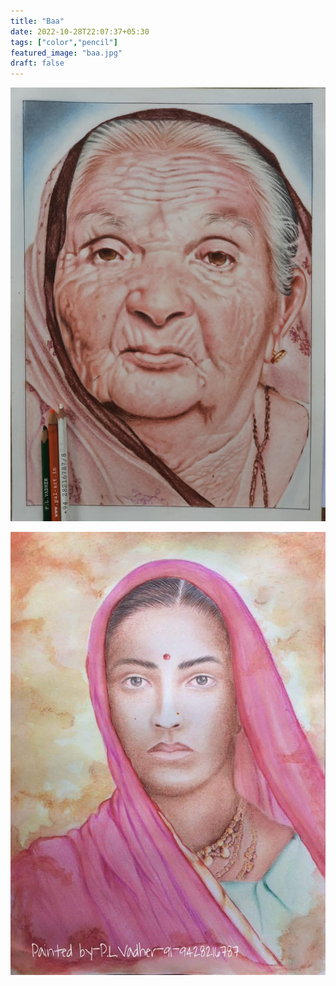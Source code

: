 ```yaml
---
title: "Baa"
date: 2022-10-28T22:07:37+05:30
tags: ["color","pencil"]
featured_image: "baa.jpg"
draft: false
---
```


![Baa](baa.jpg)



![Baa2](baa2.jpg)

